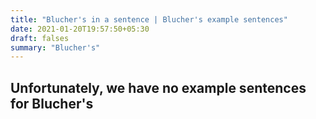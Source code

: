 ```yaml
---
title: "Blucher's in a sentence | Blucher's example sentences"
date: 2021-01-20T19:57:50+05:30
draft: falses
summary: "Blucher's"
---
```

## Unfortunately, we have no example sentences for Blucher's                 
